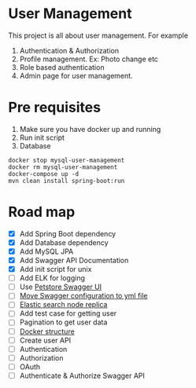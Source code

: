 # User Management
This project is all about user management. 
For example 
1. Authentication & Authorization
2. Profile management. Ex: Photo change etc
3. Role based authentication
4. Admin page for user management.

# Pre requisites
1. Make sure you have docker up and running
2. Run init script
3. Database 
~~~
docker stop mysql-user-management
docker rm mysql-user-management
docker-compose up -d
mvn clean install spring-boot:run
~~~

# Road map
- [X] Add Spring Boot dependency
- [X] Add Database dependency
- [X] Add MySQL JPA
- [X] Add Swagger API Documentation
- [X] Add init script for unix
- [ ] Add ELK for logging
- [ ] Use [Petstore Swagger UI](http://petstore.swagger.io/)
- [ ] [Move Swagger configuration to yml file](https://github.com/OAI/OpenAPI-Specification/blob/master/versions/2.0.md#info-object-example)
- [ ] [Elastic search node replica](http://chrissimpson.co.uk/elasticsearch-yellow-cluster-status-explained.html)
- [ ] Add test case for getting user
- [ ] Pagination to get user data
- [ ] [Docker structure](https://github.com/deviantony/docker-elk)
- [ ] Create user API
- [ ] Authentication
- [ ] Authorization
- [ ] OAuth
- [ ] Authenticate & Authorize Swagger API